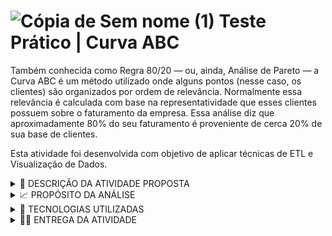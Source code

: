 # ![Cópia de Sem nome (1)](https://user-images.githubusercontent.com/72770754/196786911-dd7d6627-4235-44f9-8c35-a8428ba3c86d.png) Teste Prático  |  Curva ABC

Também conhecida como Regra 80/20 — ou, ainda, Análise de Pareto — a Curva ABC é um método utilizado onde alguns pontos (nesse caso, os clientes) são organizados por ordem de relevância. Normalmente essa relevância é calculada com base na representatividade que esses clientes possuem sobre o faturamento da empresa. Essa análise diz que aproximadamente 80% do seu faturamento é proveniente de cerca 20% de sua base de clientes.

Esta atividade foi desenvolvida com objetivo de aplicar técnicas de ETL e Visualização de Dados.

 <details><summary> 📝 DESCRIÇÃO DA ATIVIDADE PROPOSTA </summary>

<p>

Você é um renomado analista no banco de Bravos e recebeu da alta diretoria a tarefa de criar a curva ABC dos atuais correntistas do banco.
Infelizmente, não existe uma integração entre as duas bases de dados disponíveis (correntistas_banco_bravos.csv e correntistas_obito.csv), 
dessa forma, todas as contas estão atualmente ativas não levando em consideração os óbitos. Sabendo disso, crie a curva ABC seguindo as 
diretrizes do banco informadas abaixo:
- A: >= 50%;
- B: >= 20% e < 50%;
- C: <20%;

</p>

</details>
  

 <details><summary> 📈 PROPÓSITO DA ANÁLISE </summary>

<p>

Demonstrar para os acionistas em quais famílias/alianças há a necessidade de intensificar o investimento para o próximo ano com base em seu 
patrimônio previsto para este ano.

  </p>

</details>


 <details><summary> 🔧 TECNOLOGIAS UTILIZADAS </summary>

<p>

- ETL: Python (Jupyter Notebook)
- Dashboard: DataStudio

  </p>

</details>


 <details><summary> 👩‍💻 ENTREGA DA ATIVIDADE </summary>

<p>

1) Link para o Dashboard interativo:  [Curva ABC de Clientes](https://datastudio.google.com/s/u2Ld3Zr7mrc)
 
2) Arquivo **ETL_Storytelling.ipynb**:  contém todo o processo de ETL realizado e documentado.
 
3) Arquivo **curva_abc_final.csv**:  base de dados gerada ao final da execução do ETL, utilizada para construção do dashboard.
 
4) Arquivos **correntistas_banco_bravos_1.csv** e **correntistas_obito_1.csv**: bases de dados fornecidas para construção do processo de ETL.

  </p>

</details>

